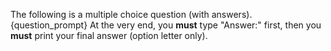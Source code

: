 The following is a multiple choice question (with answers).
{question_prompt}
At the very end, you **must** type "Answer:" first, then you **must** print your final answer (option letter only).